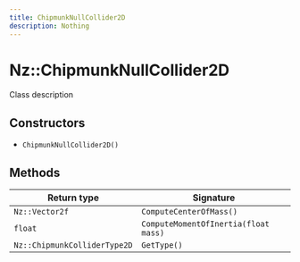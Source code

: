 ```yaml
---
title: ChipmunkNullCollider2D
description: Nothing
---
```


# Nz::ChipmunkNullCollider2D

Class description

## Constructors

- `ChipmunkNullCollider2D()`

## Methods

| Return type | Signature |
| ----------- | --------- |
| `Nz::Vector2f` | `ComputeCenterOfMass()` |
| `float` | `ComputeMomentOfInertia(float mass)` |
| `Nz::ChipmunkColliderType2D` | `GetType()` |

